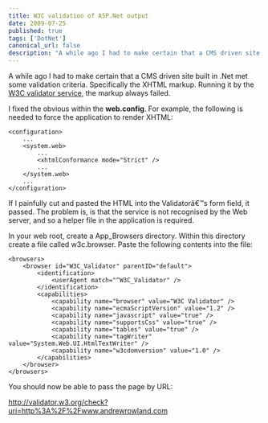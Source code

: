 ```yaml
---
title: W3C validation of ASP.Net output
date: 2009-07-25
published: true
tags: ['DotNet']
canonical_url: false
description: "A while ago I had to make certain that a CMS driven site built in .Net met some validation criteria. Specifically the XHTML markup. Running it by the W3C validator service, the markup always failed."
---
```


A while ago I had to make certain that a CMS driven site built in .Net met some validation criteria. Specifically the XHTML markup. Running it by the [W3C validator service](https://validator.w3.org/), the markup always failed.

I fixed the obvious within the **web.config**. For example, the following is needed to force the application to render XHTML:

    <configuration>
        ...
        <system.web>
            ...
            <xhtmlConformance mode="Strict" />
            ...
        </system.web>
        ...
    </configuration>

If I painfully cut and pasted the HTML into the Validatorâ€™s form field, it passed. The problem is, is that the service is not recognised by the Web server, and so a helper file in the application is required.

In your web root, create a App_Browsers directory. Within this directory create a file called w3c.browser. Paste the following contents into the file:

    <browsers>
        <browser id="W3C_Validator" parentID="default">
            <identification>
                <userAgent match="^W3C_Validator" />
            </identification>
            <capabilities>
                <capability name="browser" value="W3C Validator" />
                <capability name="ecmaScriptVersion" value="1.2" />
                <capability name="javascript" value="true" />
                <capability name="supportsCss" value="true" />
                <capability name="tables" value="true" />
                <capability name="tagWriter" value="System.Web.UI.HtmlTextWriter" />
                <capability name="w3cdomversion" value="1.0" />
            </capabilities>
        </browser>
    </browsers>

You should now be able to pass the page by URL:

http://validator.w3.org/check?uri=http%3A%2F%2Fwww.andrewrowland.com
